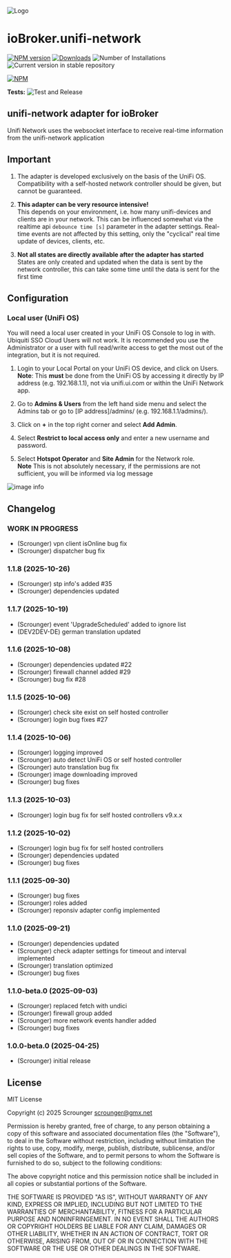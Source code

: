 ![Logo](admin/unifi-network.png)

# ioBroker.unifi-network

[![NPM version](https://img.shields.io/npm/v/iobroker.unifi-network.svg)](https://www.npmjs.com/package/iobroker.unifi-network)
[![Downloads](https://img.shields.io/npm/dm/iobroker.unifi-network.svg)](https://www.npmjs.com/package/iobroker.unifi-network)
![Number of Installations](https://iobroker.live/badges/unifi-network-installed.svg)
![Current version in stable repository](https://iobroker.live/badges/unifi-network-stable.svg)

[![NPM](https://nodei.co/npm/iobroker.unifi-network.png?downloads=true)](https://nodei.co/npm/iobroker.unifi-network/)

**Tests:** ![Test and Release](https://github.com/Scrounger/ioBroker.unifi-network/workflows/Test%20and%20Release/badge.svg)

## unifi-network adapter for ioBroker

Unifi Network uses the websocket interface to receive real-time information from the unifi-network application

## Important

1. The adapter is developed exclusively on the basis of the UniFi OS. Compatibility with a self-hosted network controller should be given, but cannot be guaranteed.

2. **This adapter can be very resource intensive!**<br>This depends on your environment, i.e. how many unifi-devices and clients are in your network. This can be influenced somewhat via the realtime api `debounce time [s]` parameter in the adapter settings. Real-time events are not affected by this setting, only the "cyclical" real time update of devices, clients, etc.

3. **Not all states are directly available after the adapter has started**<br>States are only created and updated when the data is sent by the network controller, this can take some time until the data is sent for the first time

## Configuration

### Local user (UniFi OS)

You will need a local user created in your UniFi OS Console to log in with. Ubiquiti SSO Cloud Users will not work. It is recommended you use the Administrator or a user with full read/write access to get the most out of the integration, but it is not required.

1. Login to your Local Portal on your UniFi OS device, and click on Users.\
   **Note**: This **must** be done from the UniFi OS by accessing it directly by IP address (e.g. 192.168.1.1), not via unifi.ui.com or within the UniFi Network app.

2. Go to **Admins & Users** from the left hand side menu and select the Admins tab or go to [IP address]/admins/ (e.g. 192.168.1.1/admins/).

3. Click on **+** in the top right corner and select **Add Admin**.

4. Select **Restrict to local access only** and enter a new username and password.

5. Select **Hotspot Operator** and **Site Admin** for the Network role.\
   **Note** This is not absolutely necessary, if the permissions are not sufficient, you will be informed via log message

![image info](./doc/config_local_user.png)

## Changelog

<!--
	Placeholder for the next version (at the beginning of the line):
	### **WORK IN PROGRESS**
-->

### **WORK IN PROGRESS**

- (Scrounger) vpn client isOnline bug fix
- (Scrounger) dispatcher bug fix

### 1.1.8 (2025-10-26)

- (Scrounger) stp info's added #35
- (Scrounger) dependencies updated

### 1.1.7 (2025-10-19)

- (Scrounger) event 'UpgradeScheduled' added to ignore list
- (DEV2DEV-DE) german translation updated

### 1.1.6 (2025-10-08)

- (Scrounger) dependencies updated #22
- (Scrounger) firewall channel added #29
- (Scrounger) bug fix #28

### 1.1.5 (2025-10-06)

- (Scrounger) check site exist on self hosted controller
- (Scrounger) login bug fixes #27

### 1.1.4 (2025-10-06)

- (Scrounger) logging improved
- (Scrounger) auto detect UniFi OS or self hosted controller
- (Scrounger) auto translation bug fix
- (Scrounger) image downloading improved
- (Scrounger) bug fixes

### 1.1.3 (2025-10-03)

- (Scrounger) login bug fix for self hosted controllers v9.x.x

### 1.1.2 (2025-10-02)

- (Scrounger) login bug fix for self hosted controllers
- (Scrounger) dependencies updated
- (Scrounger) bug fixes

### 1.1.1 (2025-09-30)

- (Scrounger) bug fixes
- (Scrounger) roles added
- (Scrounger) reponsiv adapter config implemented

### 1.1.0 (2025-09-21)

- (Scrounger) dependencies updated
- (Scrounger) check adapter settings for timeout and interval implemented
- (Scrounger) translation optimized
- (Scrounger) bug fixes

### 1.1.0-beta.0 (2025-09-03)

- (Scrounger) replaced fetch with undici
- (Scrounger) firewall group added
- (Scrounger) more network events handler added
- (Scrounger) bug fixes

### 1.0.0-beta.0 (2025-04-25)

- (Scrounger) initial release

## License

MIT License

Copyright (c) 2025 Scrounger <scrounger@gmx.net>

Permission is hereby granted, free of charge, to any person obtaining a copy
of this software and associated documentation files (the "Software"), to deal
in the Software without restriction, including without limitation the rights
to use, copy, modify, merge, publish, distribute, sublicense, and/or sell
copies of the Software, and to permit persons to whom the Software is
furnished to do so, subject to the following conditions:

The above copyright notice and this permission notice shall be included in all
copies or substantial portions of the Software.

THE SOFTWARE IS PROVIDED "AS IS", WITHOUT WARRANTY OF ANY KIND, EXPRESS OR
IMPLIED, INCLUDING BUT NOT LIMITED TO THE WARRANTIES OF MERCHANTABILITY,
FITNESS FOR A PARTICULAR PURPOSE AND NONINFRINGEMENT. IN NO EVENT SHALL THE
AUTHORS OR COPYRIGHT HOLDERS BE LIABLE FOR ANY CLAIM, DAMAGES OR OTHER
LIABILITY, WHETHER IN AN ACTION OF CONTRACT, TORT OR OTHERWISE, ARISING FROM,
OUT OF OR IN CONNECTION WITH THE SOFTWARE OR THE USE OR OTHER DEALINGS IN THE
SOFTWARE.
